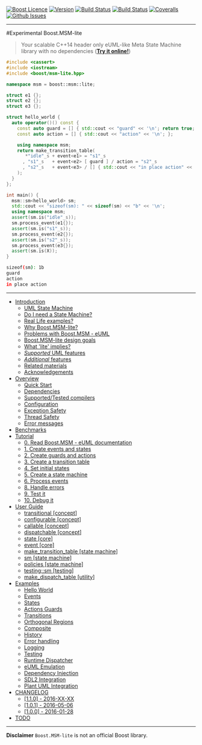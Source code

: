 <a href="http://www.boost.org/LICENSE_1_0.txt" target="_blank">![Boost Licence](http://img.shields.io/badge/license-boost-blue.svg)</a>
<a href="https://github.com/boost-experimental/msm-lite/releases" target="_blank">![Version](https://badge.fury.io/gh/boost-experimental%2Fmsm-lite.svg)</a>
<a href="https://travis-ci.org/boost-experimental/msm-lite" target="_blank">![Build Status](https://img.shields.io/travis/boost-experimental/msm-lite/master.svg?label=linux/osx)</a>
<a href="https://ci.appveyor.com/project/boost-experimental/msm-lite" target="_blank">![Build Status](https://img.shields.io/appveyor/ci/boost-experimental/di/master.svg?label=windows)</a>
<a href="https://coveralls.io/r/boost-experimental/msm-lite?branch=master" target="_blank">![Coveralls](http://img.shields.io/coveralls/boost-experimental/msm-lite/master.svg)</a>
<a href="http://github.com/boost-experimental/msm-lite/issues" target="_blank">![Github Issues](https://img.shields.io/github/issues/boost-experimental/msm-lite.svg)</a>

---------------------------------------

#Experimental Boost.MSM-lite

> Your scalable C++14 header only eUML-like Meta State Machine library with no dependencies ([__Try it online!__](http://boost-experimental.github.io/msm-lite/examples/index.html#hello-world))

```cpp
#include <cassert>
#include <iostream>
#include <boost/msm-lite.hpp>

namespace msm = boost::msm::lite;

struct e1 {};
struct e2 {};
struct e3 {};

struct hello_world {
  auto operator()() const {
    const auto guard = [] { std::cout << "guard" << '\n'; return true; };
    const auto action = [] { std::cout << "action" << '\n'; };

    using namespace msm;
    return make_transition_table(
       *"idle"_s + event<e1> = "s1"_s
      , "s1"_s   + event<e2> [ guard ] / action = "s2"_s
      , "s2"_s   + event<e3> / [] { std::cout << "in place action" << '\n'; } = X
    );
  }
};

int main() {
  msm::sm<hello_world> sm;
  std::cout << "sizeof(sm): " << sizeof(sm) << "b" << '\n';
  using namespace msm;
  assert(sm.is("idle"_s));
  sm.process_event(e1{});
  assert(sm.is("s1"_s));
  sm.process_event(e2{});
  assert(sm.is("s2"_s));
  sm.process_event(e3{});
  assert(sm.is(X));
}
```

```sh
sizeof(sm): 1b
guard
action
in place action
```

---------------------------------------

[](GENERATE_TOC_BEGIN)

* [Introduction](http://boost-experimental.github.io/msm-lite/index.html)
    * [UML State Machine](http://boost-experimental.github.io/msm-lite/index.html#uml-state-machine)
    * [Do I need a State Machine?](http://boost-experimental.github.io/msm-lite/index.html#do-i-need-a-state-machine)
    * [Real Life examples?](http://boost-experimental.github.io/msm-lite/index.html#real-life-examples)
    * [Why Boost.MSM-lite?](http://boost-experimental.github.io/msm-lite/index.html#why-boostmsm-lite)
    * [Problems with Boost.MSM - eUML](http://boost-experimental.github.io/msm-lite/index.html#problems-with-boostmsm-euml)
    * [Boost.MSM-lite design goals](http://boost-experimental.github.io/msm-lite/index.html#boostmsm-lite-design-goals)
    * [What 'lite' implies?](http://boost-experimental.github.io/msm-lite/index.html#what-lite-implies)
    * [*Supported* UML features](http://boost-experimental.github.io/msm-lite/index.html#supported-uml-features)
    * [*Additional* features](http://boost-experimental.github.io/msm-lite/index.html#additional-features)
    * [Related materials](http://boost-experimental.github.io/msm-lite/index.html#related-materials)
    * [Acknowledgements](http://boost-experimental.github.io/msm-lite/index.html#acknowledgements)
* [Overview](http://boost-experimental.github.io/msm-lite/overview/index.html)
    * [Quick Start](http://boost-experimental.github.io/msm-lite/overview/index.html#quick-start)
    * [Dependencies](http://boost-experimental.github.io/msm-lite/overview/index.html#dependencies)
    * [Supported/Tested compilers](http://boost-experimental.github.io/msm-lite/overview/index.html#supportedtested-compilers)
    * [Configuration](http://boost-experimental.github.io/msm-lite/overview/index.html#configuration)
    * [Exception Safety](http://boost-experimental.github.io/msm-lite/overview/index.html#exception-safety)
    * [Thread Safety](http://boost-experimental.github.io/msm-lite/overview/index.html#thread-safety)
    * [Error messages](http://boost-experimental.github.io/msm-lite/overview/index.html#error-messages)
* [Benchmarks](http://boost-experimental.github.io/msm-lite/benchmarks/index.html)
* [Tutorial](http://boost-experimental.github.io/msm-lite/tutorial/index.html)
    * [0. Read Boost.MSM - eUML documentation](http://boost-experimental.github.io/msm-lite/tutorial/index.html#0-read-boostmsm-euml-documentation)
    * [1. Create events and states](http://boost-experimental.github.io/msm-lite/tutorial/index.html#1-create-events-and-states)
    * [2. Create guards and actions](http://boost-experimental.github.io/msm-lite/tutorial/index.html#2-create-guards-and-actions)
    * [3. Create a transition table](http://boost-experimental.github.io/msm-lite/tutorial/index.html#3-create-a-transition-table)
    * [4. Set initial states](http://boost-experimental.github.io/msm-lite/tutorial/index.html#4-set-initial-states)
    * [5. Create a state machine](http://boost-experimental.github.io/msm-lite/tutorial/index.html#5-create-a-state-machine)
    * [6. Process events](http://boost-experimental.github.io/msm-lite/tutorial/index.html#6-process-events)
    * [8. Handle errors](http://boost-experimental.github.io/msm-lite/tutorial/index.html#8-handle-errors)
    * [9. Test it](http://boost-experimental.github.io/msm-lite/tutorial/index.html#9-test-it)
    * [10. Debug it](http://boost-experimental.github.io/msm-lite/tutorial/index.html#10-debug-it)
* [User Guide](http://boost-experimental.github.io/msm-lite/user_guide/index.html)
    * [transitional [concept]](http://boost-experimental.github.io/msm-lite/user_guide/index.html#transitional-concept)
    * [configurable [concept]](http://boost-experimental.github.io/msm-lite/user_guide/index.html#configurable-concept)
    * [callable [concept]](http://boost-experimental.github.io/msm-lite/user_guide/index.html#callable-concept)
    * [dispatchable [concept]](http://boost-experimental.github.io/msm-lite/user_guide/index.html#dispatchable-concept)
    * [state [core]](http://boost-experimental.github.io/msm-lite/user_guide/index.html#state-core)
    * [event [core]](http://boost-experimental.github.io/msm-lite/user_guide/index.html#event-core)
    * [make_transition_table [state machine]](http://boost-experimental.github.io/msm-lite/user_guide/index.html#make_transition_table-state-machine)
    * [sm [state machine]](http://boost-experimental.github.io/msm-lite/user_guide/index.html#sm-state-machine)
    * [policies [state machine]](http://boost-experimental.github.io/msm-lite/user_guide/index.html#policies-state-machine)
    * [testing::sm [testing]](http://boost-experimental.github.io/msm-lite/user_guide/index.html#testingsm-testing)
    * [make_dispatch_table [utility]](http://boost-experimental.github.io/msm-lite/user_guide/index.html#make_dispatch_table-utility)
* [Examples](http://boost-experimental.github.io/msm-lite/examples/index.html)
    * [Hello World](http://boost-experimental.github.io/msm-lite/examples/index.html#hello-world)
    * [Events](http://boost-experimental.github.io/msm-lite/examples/index.html#events)
    * [States](http://boost-experimental.github.io/msm-lite/examples/index.html#states)
    * [Actions Guards](http://boost-experimental.github.io/msm-lite/examples/index.html#actions-guards)
    * [Transitions](http://boost-experimental.github.io/msm-lite/examples/index.html#transitions)
    * [Orthogonal Regions](http://boost-experimental.github.io/msm-lite/examples/index.html#orthogonal-regions)
    * [Composite](http://boost-experimental.github.io/msm-lite/examples/index.html#composite)
    * [History](http://boost-experimental.github.io/msm-lite/examples/index.html#history)
    * [Error handling](http://boost-experimental.github.io/msm-lite/examples/index.html#error-handling)
    * [Logging](http://boost-experimental.github.io/msm-lite/examples/index.html#logging)
    * [Testing](http://boost-experimental.github.io/msm-lite/examples/index.html#testing)
    * [Runtime Dispatcher](http://boost-experimental.github.io/msm-lite/examples/index.html#runtime-dispatcher)
    * [eUML Emulation](http://boost-experimental.github.io/msm-lite/examples/index.html#euml-emulation)
    * [Dependency Injection](http://boost-experimental.github.io/msm-lite/examples/index.html#dependency-injection)
    * [SDL2 Integration](http://boost-experimental.github.io/msm-lite/examples/index.html#sdl2-integration)
    * [Plant UML Integration](http://boost-experimental.github.io/msm-lite/examples/index.html#plant-uml-integration)
* [CHANGELOG](http://boost-experimental.github.io/msm-lite/CHANGELOG/index.html)
    * [ [1.1.0] - 2016-XX-XX](http://boost-experimental.github.io/msm-lite/CHANGELOG/index.html#-110-2016-xx-xx)
    * [ [1.0.1] - 2016-05-06](http://boost-experimental.github.io/msm-lite/CHANGELOG/index.html#-101-2016-05-06)
    * [[1.0.0] - 2016-01-28](http://boost-experimental.github.io/msm-lite/CHANGELOG/index.html#100-2016-01-28)
* [TODO](http://boost-experimental.github.io/msm-lite/TODO/index.html)

[](GENERATE_TOC_END)

---

**Disclaimer** `Boost.MSM-lite` is not an official Boost library.
